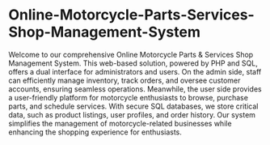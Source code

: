 # Online-Motorcycle-Parts-Services-Shop-Management-System
Welcome to our comprehensive Online Motorcycle Parts & Services Shop Management System. This web-based solution, powered by PHP and SQL, offers a dual interface for administrators and users. On the admin side, staff can efficiently manage inventory, track orders, and oversee customer accounts, ensuring seamless operations. Meanwhile, the user side provides a user-friendly platform for motorcycle enthusiasts to browse, purchase parts, and schedule services. With secure SQL databases, we store critical data, such as product listings, user profiles, and order history. Our system simplifies the management of motorcycle-related businesses while enhancing the shopping experience for enthusiasts. 
